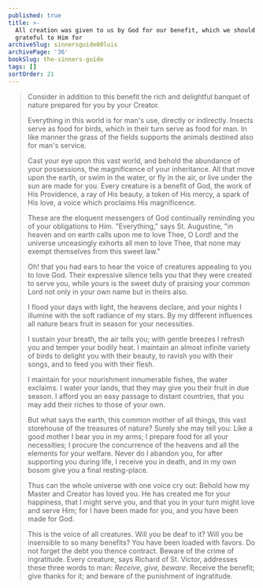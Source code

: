 ```yaml
---
published: true
title: >-
  All creation was given to us by God for our benefit, which we should be
  grateful to Him for
archiveSlug: sinnersguide00luis
archivePage: '36'
bookSlug: the-sinners-guide
tags: []
sortOrder: 21
---
```


> Consider in addition to this benefit the rich and delightful banquet of nature prepared for you by your Creator.
>
> Everything in this world is for man's use, directly or indirectly. Insects serve as food for birds, which in their turn serve as food for man. In like manner the grass of the fields supports the animals destined also for man's service.
>
> Cast your eye upon this vast world, and behold the abundance of your possessions, the magnificence of your inheritance. All that move upon the earth, or swim in the water, or fly in the air, or live under the sun are made for you. Every creature is a benefit of God, the work of His Providence, a ray of His beauty, a token of His mercy, a spark of His love, a voice which proclaims His magnificence.
>
> These are the eloquent messengers of God continually reminding you of your obligations to Him. "Everything," says St. Augustine, "in heaven and on earth calls upon me to love Thee, O Lord! and the universe unceasingly exhorts all men to love Thee, that none may exempt themselves from this sweet law."
>
> Oh! that you had ears to hear the voice of creatures appealing to you to love God. Their expressive silence tells you that they were created to serve you, while yours is the sweet duty of praising your common Lord not only in your own name but in theirs also.
>
> I flood your days with light, the heavens declare, and your nights I illumine with the soft radiance of my stars. By my different influences all nature bears fruit in season for your necessities.
>
> I sustain your breath, the air tells you; with gentle breezes I refresh you and temper your bodily heat. I maintain an almost infinite variety of birds to delight you with their beauty, to ravish you with their songs, and to feed you with their flesh.
>
> I maintain for your nourishment innumerable fishes, the water exclaims. I water your lands, that they may give you their fruit in due season. I afford you an easy passage to distant countries, that you may add their riches to those of your own.
>
> But what says the earth, this common mother of all things, this vast storehouse of the treasures of nature? Surely she may tell you: Like a good mother I bear you in my arms; I prepare food for all your necessities; I procure the concurrence of the heavens and all the elements for your welfare. Never do I abandon you, for after supporting you during life, I receive you in death, and in my own bosom give you a final resting-place.
>
> Thus can the whole universe with one voice cry out: Behold how my Master and Creator has loved you. He has created me for your happiness, that I might serve you, and that you in your turn might love and serve Him; for I have been made for you, and you have been made for God.
>
> This is the voice of all creatures. Will you be deaf to it? Will you be insensible to so many benefits? You have been loaded with favors. Do not forget the debt you thence contract. Beware of the crime of ingratitude. Every creature, says Richard of St. Victor, addresses these three words to man: *Receive, give, beware*. Receive the benefit; give thanks for it; and beware of the punishment of ingratitude.
